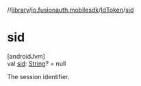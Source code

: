 //[library](../../../index.md)/[io.fusionauth.mobilesdk](../index.md)/[IdToken](index.md)/[sid](sid.md)

# sid

[androidJvm]\
val [sid](sid.md): [String](https://kotlinlang.org/api/core/kotlin-stdlib/kotlin/-string/index.html)? = null

The session identifier.